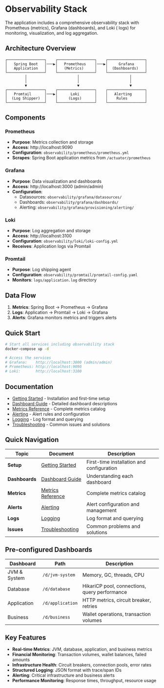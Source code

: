 # Observability Stack

The application includes a comprehensive observability stack with Prometheus (metrics), Grafana (dashboards), and Loki (
logs) for monitoring, visualization, and log aggregation.

## Architecture Overview

```
┌─────────────────┐    ┌─────────────────┐    ┌─────────────────┐
│   Spring Boot   │───▶│   Prometheus    │───▶│     Grafana     │
│   Application   │    │   (Metrics)     │    │  (Dashboards)   │
└─────────────────┘    └─────────────────┘    └─────────────────┘
         │                       │                       │
         │                       │                       │
         ▼                       ▼                       ▼
┌─────────────────┐    ┌─────────────────┐    ┌─────────────────┐
│   Promtail      │───▶│      Loki       │    │   Alerting      │
│  (Log Shipper)  │    │     (Logs)      │    │    Rules        │
└─────────────────┘    └─────────────────┘    └─────────────────┘
```

## Components

### Prometheus

- **Purpose**: Metrics collection and storage
- **Access**: http://localhost:9090
- **Configuration**: `observability/prometheus/prometheus.yml`
- **Scrapes**: Spring Boot application metrics from `/actuator/prometheus`

### Grafana

- **Purpose**: Data visualization and dashboards
- **Access**: http://localhost:3000 (admin/admin)
- **Configuration**:
    - Datasources: `observability/grafana/datasources/`
    - Dashboards: `observability/grafana/dashboards/`
    - Alerting: `observability/grafana/provisioning/alerting/`

### Loki

- **Purpose**: Log aggregation and storage
- **Access**: http://localhost:3100
- **Configuration**: `observability/loki/loki-config.yml`
- **Receives**: Application logs via Promtail

### Promtail

- **Purpose**: Log shipping agent
- **Configuration**: `observability/promtail/promtail-config.yaml`
- **Monitors**: `logs/application.log` directory

## Data Flow

1. **Metrics**: Spring Boot → Prometheus → Grafana
2. **Logs**: Application → Promtail → Loki → Grafana
3. **Alerts**: Grafana monitors metrics and triggers alerts

## Quick Start

```bash
# Start all services including observability stack
docker-compose up -d

# Access the services
# Grafana:    http://localhost:3000 (admin/admin)
# Prometheus: http://localhost:9090
# Loki:       http://localhost:3100
```

## Documentation

- [Getting Started](getting-started.md) - Installation and first-time setup
- [Dashboard Guide](dashboards.md) - Detailed dashboard descriptions
- [Metrics Reference](metrics-reference.md) - Complete metrics catalog
- [Alerting](alerting.md) - Alert rules and configuration
- [Logging](logging.md) - Log format and querying
- [Troubleshooting](troubleshooting.md) - Common issues and solutions

## Quick Navigation

| Topic          | Document                                  | Description                               |
|----------------|-------------------------------------------|-------------------------------------------|
| **Setup**      | [Getting Started](getting-started.md)     | First-time installation and configuration |
| **Dashboards** | [Dashboard Guide](dashboards.md)          | Understanding each dashboard              |
| **Metrics**    | [Metrics Reference](metrics-reference.md) | Complete metrics catalog                  |
| **Alerts**     | [Alerting](alerting.md)                   | Alert configuration and management        |
| **Logs**       | [Logging](logging.md)                     | Log format and querying                   |
| **Issues**     | [Troubleshooting](troubleshooting.md)     | Common problems and solutions             |

## Pre-configured Dashboards

| Dashboard    | Path             | Description                                   |
|--------------|------------------|-----------------------------------------------|
| JVM & System | `/d/jvm-system`  | Memory, GC, threads, CPU                      |
| Database     | `/d/database`    | HikariCP pool, connections, query performance |
| Application  | `/d/application` | HTTP metrics, circuit breaker, retries        |
| Business     | `/d/business`    | Wallet operations, transaction volumes        |

## Key Features

- **Real-time Metrics**: JVM, database, application, and business metrics
- **Financial Monitoring**: Transaction volumes, wallet balances, failed amounts
- **Infrastructure Health**: Circuit breakers, connection pools, error rates
- **Structured Logging**: JSON format with trace/span IDs
- **Alerting**: Critical infrastructure and business alerts
- **Performance Monitoring**: Response times, throughput, resource usage

